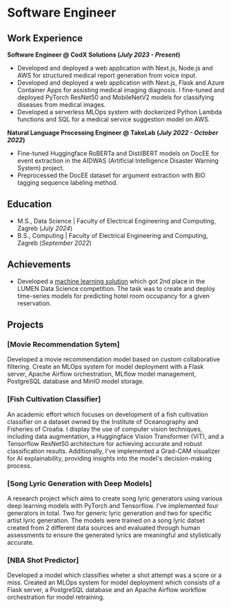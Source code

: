 # Software Engineer
 
## Work Experience
**Software Engineer @ CodX Solutions (_July 2023 - Present_)**
- Developed and deployed a web application with Next.js, Node.js and AWS for structured medical report generation from voice input.
- Developed and deployed a web application with Next.js, Flask and Azure Container Apps for assisting medical imaging diagnosis. I fine-tuned and deployed PyTorch ResNet50 and MobileNetV2 models for classifying diseases from medical images.
- Developed a serverless MLOps system with dockerized Python Lambda functions and SQL for a medical service suggestion model on AWS.
   
**Natural Language Processing Engineer @ TakeLab (_July 2022 - October 2022_)**
- Fine-tuned Huggingface RoBERTa and DistilBERT models on DocEE for event extraction in the AIDWAS (Artificial Intelligence Disaster Warning System) project.
- Preprocessed the DocEE dataset for argument extraction with BIO tagging sequence labeling method.

## Education								       		
- M.S., Data Science	| Faculty of Electrical Engineering and Computing, Zagreb (_July 2024_)	 			        		
- B.S., Computing | Faculty of Electrical Engineering and Computing, Zagreb (_September 2022_)

## Achievements
- Developed a [machine learning solution](https://gitlab.com/overfittingoverlords/lumen-hotel-occupancy-prediction) which got 2nd place in the LUMEN Data Science competition. The task was to create and deploy time-series models for predicting hotel room occupancy for a given reservation.

## Projects
### [Movie Recommendation Sytem]

Developed a movie recommendation model based on custom collaborative filtering. Create an MLOps system for model deployment with a Flask server, Apache Airflow orchestration, MLflow model management, PostgreSQL database and MinIO model storage.

### [Fish Cultivation Classifier]

An academic effort which focuses on development of a fish cultivation classifier on a dataset owned by the Institute of Oceanography and Fisheries of Croatia. I display the use of computer vision techniques, including data augmentation, a Huggingface Vision Transformer (ViT), and a Tensorflow ResNet50 architecture for achieving accurate and robust classification results. Additionally, I've implemented a Grad-CAM visualizer for AI explainability, providing insights into the model's decision-making process.

### [Song Lyric Generation with Deep Models]

A research project which aims to create song lyric generators using various deep learning models with PyTorch and Tensorflow. I've implemented four generators in total. Two for generic lyric generation and two for specific artist lyric generation. The models were trained on a song lyric datset created from 2 different data sources and evaluated through human assessments to ensure the generated lyrics are meaningful and stylistically accurate.

### [NBA Shot Predictor]

Developed a model which classifies wheter a shot attempt was a score or a miss. Created an MLOps system for model deployment which consists of a Flask server, a PostgreSQL database and an Apache Airflow workflow orchestration for model retraining.
